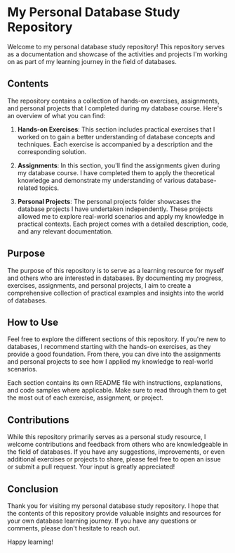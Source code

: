 # My Personal Database Study Repository

Welcome to my personal database study repository! This repository serves as a documentation and showcase of the activities and projects I'm working on as part of my learning journey in the field of databases.

## Contents

The repository contains a collection of hands-on exercises, assignments, and personal projects that I completed during my database course. Here's an overview of what you can find:

1. **Hands-on Exercises**: This section includes practical exercises that I worked on to gain a better understanding of database concepts and techniques. Each exercise is accompanied by a description and the corresponding solution.

2. **Assignments**: In this section, you'll find the assignments given during my database course. I have completed them to apply the theoretical knowledge and demonstrate my understanding of various database-related topics.

3. **Personal Projects**: The personal projects folder showcases the database projects I have undertaken independently. These projects allowed me to explore real-world scenarios and apply my knowledge in practical contexts. Each project comes with a detailed description, code, and any relevant documentation.

## Purpose

The purpose of this repository is to serve as a learning resource for myself and others who are interested in databases. By documenting my progress, exercises, assignments, and personal projects, I aim to create a comprehensive collection of practical examples and insights into the world of databases.

## How to Use

Feel free to explore the different sections of this repository. If you're new to databases, I recommend starting with the hands-on exercises, as they provide a good foundation. From there, you can dive into the assignments and personal projects to see how I applied my knowledge to real-world scenarios.

Each section contains its own README file with instructions, explanations, and code samples where applicable. Make sure to read through them to get the most out of each exercise, assignment, or project.

## Contributions

While this repository primarily serves as a personal study resource, I welcome contributions and feedback from others who are knowledgeable in the field of databases. If you have any suggestions, improvements, or even additional exercises or projects to share, please feel free to open an issue or submit a pull request. Your input is greatly appreciated!

## Conclusion

Thank you for visiting my personal database study repository. I hope that the contents of this repository provide valuable insights and resources for your own database learning journey. If you have any questions or comments, please don't hesitate to reach out.

Happy learning!